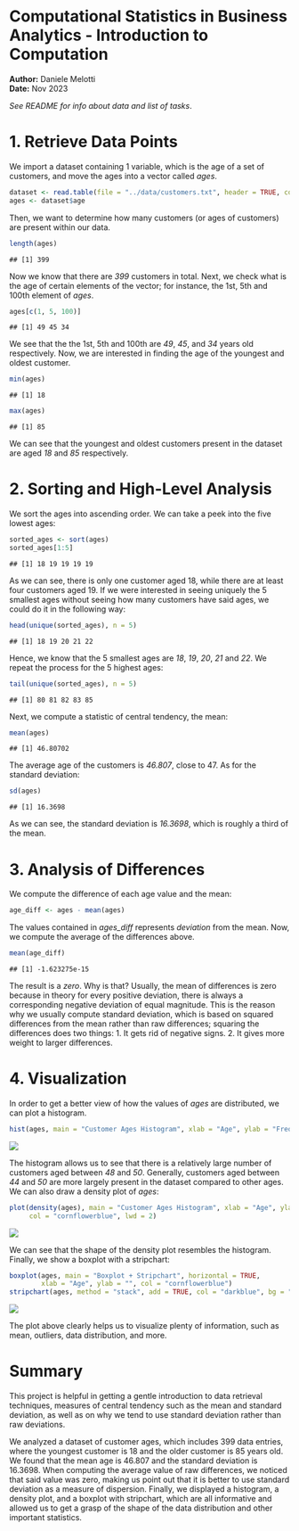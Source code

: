 Computational Statistics in Business Analytics - Introduction to
Computation
================

**Author:** Daniele Melotti<br> **Date:** Nov 2023

*See README for info about data and list of tasks*.

# 1. Retrieve Data Points

We import a dataset containing 1 variable, which is the age of a set of
customers, and move the ages into a vector called *ages*.

``` r
dataset <- read.table(file = "../data/customers.txt", header = TRUE, colClasses = "numeric")
ages <- dataset$age
```

Then, we want to determine how many customers (or ages of customers) are
present within our data.

``` r
length(ages)
```

    ## [1] 399

Now we know that there are *399* customers in total. Next, we check what
is the age of certain elements of the vector; for instance, the 1st, 5th
and 100th element of *ages*.

``` r
ages[c(1, 5, 100)]
```

    ## [1] 49 45 34

We see that the the 1st, 5th and 100th are *49*, *45*, and *34* years
old respectively. Now, we are interested in finding the age of the
youngest and oldest customer.

``` r
min(ages)
```

    ## [1] 18

``` r
max(ages)
```

    ## [1] 85

We can see that the youngest and oldest customers present in the dataset
are aged *18* and *85* respectively.

# 2. Sorting and High-Level Analysis

We sort the ages into ascending order. We can take a peek into the five
lowest ages:

``` r
sorted_ages <- sort(ages)
sorted_ages[1:5]
```

    ## [1] 18 19 19 19 19

As we can see, there is only one customer aged 18, while there are at
least four customers aged 19. If we were interested in seeing uniquely
the 5 smallest ages without seeing how many customers have said ages, we
could do it in the following way:

``` r
head(unique(sorted_ages), n = 5)
```

    ## [1] 18 19 20 21 22

Hence, we know that the 5 smallest ages are *18*, *19*, *20*, *21* and
*22*. We repeat the process for the 5 highest ages:

``` r
tail(unique(sorted_ages), n = 5)
```

    ## [1] 80 81 82 83 85

Next, we compute a statistic of central tendency, the mean:

``` r
mean(ages)
```

    ## [1] 46.80702

The average age of the customers is *46.807*, close to 47. As for the
standard deviation:

``` r
sd(ages)
```

    ## [1] 16.3698

As we can see, the standard deviation is *16.3698*, which is roughly a
third of the mean.

# 3. Analysis of Differences

We compute the difference of each age value and the mean:

``` r
age_diff <- ages - mean(ages)
```

The values contained in *ages_diff* represents *deviation* from the
mean. Now, we compute the average of the differences above.

``` r
mean(age_diff)
```

    ## [1] -1.623275e-15

The result is a *zero*. Why is that? Usually, the mean of differences is
zero because in theory for every positive deviation, there is always a
corresponding negative deviation of equal magnitude. This is the reason
why we usually compute standard deviation, which is based on squared
differences from the mean rather than raw differences; squaring the
differences does two things: 1. It gets rid of negative signs. 2. It
gives more weight to larger differences.

# 4. Visualization

In order to get a better view of how the values of *ages* are
distributed, we can plot a histogram.

``` r
hist(ages, main = "Customer Ages Histogram", xlab = "Age", ylab = "Frequency", breaks = 35, col = "cornflowerblue")
```

<img src="intro-to-computation_files/figure-gfm/hist-1.png" style="display: block; margin: auto;" />

The histogram allows us to see that there is a relatively large number
of customers aged between *48* and *50*. Generally, customers aged
between *44* and *50* are more largely present in the dataset compared
to other ages. We can also draw a density plot of *ages*:

``` r
plot(density(ages), main = "Customer Ages Histogram", xlab = "Age", ylab = "Density",
     col = "cornflowerblue", lwd = 2)
```

<img src="intro-to-computation_files/figure-gfm/density-1.png" style="display: block; margin: auto;" />

We can see that the shape of the density plot resembles the histogram.
Finally, we show a boxplot with a stripchart:

``` r
boxplot(ages, main = "Boxplot + Stripchart", horizontal = TRUE,
        xlab = "Age", ylab = "", col = "cornflowerblue")
stripchart(ages, method = "stack", add = TRUE, col = "darkblue", bg = "lightblue", at = 0.6)
```

<img src="intro-to-computation_files/figure-gfm/box + strip-1.png" style="display: block; margin: auto;" />

The plot above clearly helps us to visualize plenty of information, such
as mean, outliers, data distribution, and more.

# Summary

This project is helpful in getting a gentle introduction to data
retrieval techniques, measures of central tendency such as the mean and
standard deviation, as well as on why we tend to use standard deviation
rather than raw deviations.

We analyzed a dataset of customer ages, which includes 399 data entries,
where the youngest customer is 18 and the older customer is 85 years
old. We found that the mean age is 46.807 and the standard deviation is
16.3698. When computing the average value of raw differences, we noticed
that said value was zero, making us point out that it is better to use
standard deviation as a measure of dispersion. Finally, we displayed a
histogram, a density plot, and a boxplot with stripchart, which are all
informative and allowed us to get a grasp of the shape of the data
distribution and other important statistics.
